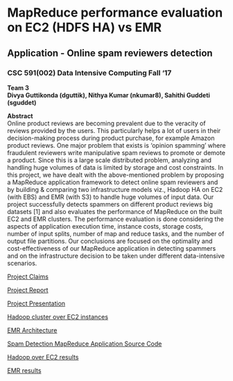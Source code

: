 # MapReduce performance evaluation on EC2 (HDFS HA) vs EMR  
## Application - Online spam reviewers detection  
### CSC 591(002) Data Intensive Computing Fall ‘17  
**Team 3  
Divya Guttikonda (dguttik), Nithya Kumar (nkumar8), Sahithi Guddeti (sguddet)**  

**Abstract**  
Online product reviews are becoming prevalent due to the veracity of reviews provided by the users. This particularly helps a lot of users in their decision-making process during product purchase, for example Amazon product reviews. One major problem that exists is ‘opinion spamming’ where fraudulent reviewers write manipulative spam reviews to promote or demote a product. Since this is a large scale distributed problem, analyzing and handling huge volumes of data is limited by storage and cost constraints. In this project, we have dealt with the above-mentioned problem by proposing a MapReduce application framework to detect online spam reviewers and by building & comparing two infrastructure models viz., Hadoop HA on EC2 (with EBS) and EMR (with S3) to handle huge volumes of input data. Our project successfully detects spammers on different product reviews big datasets [1] and also evaluates the performance of MapReduce on the built EC2 and EMR clusters. The performance evaluation is done considering the aspects of application execution time, instance costs, storage costs, number of input splits, number of map and reduce tasks, and the number of output file partitions. Our conclusions are focused on the optimality and cost-effectiveness of our MapReduce application in detecting spammers and on the infrastructure decision to be taken under different data-intensive scenarios.  

[Project Claims](https://github.ncsu.edu/CSC591-DIC/Team3Project/blob/master/Claims.md)

[Project Report](https://github.ncsu.edu/CSC591-DIC/Team3Project/blob/master/Final%20Paper%20DIC%20dguttik_nkumar8_sguddet_v1.pdf)  

[Project Presentation](https://github.ncsu.edu/CSC591-DIC/Team3Project/blob/master/CSC%20591%20DIC%20Project%20Presentation%20.pdf)

[Hadoop cluster over EC2 instances](https://github.ncsu.edu/CSC591-DIC/Team3Project/tree/master/Hadoop%20cluster%20setup)

[EMR Architecture](https://github.ncsu.edu/CSC591-DIC/Team3Project/tree/master/Images)  

[Spam Detection MapReduce Application Source Code](https://github.ncsu.edu/CSC591-DIC/Team3Project/tree/master/src/com/spamreviews/detection)

[Hadoop over EC2 results](https://github.ncsu.edu/CSC591-DIC/Team3Project/tree/master/Screenshots/EC2-HDFS-%20Results)

[EMR results](https://github.ncsu.edu/CSC591-DIC/Team3Project/tree/master/Screenshots/EMR%20Results)


